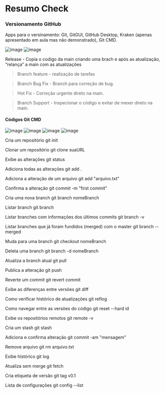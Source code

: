 # Resumo Check 

### Versionamento GitHub

Apps para o versinamento: Git, GitGUI, GitHub Desktop, Kraken (apenas apresentado em aula mas não demonstrado), Git CMD.

![image](https://user-images.githubusercontent.com/82169520/232491747-4cf34099-9eea-4c2f-80b2-1df19acc3d9d.png)
![image](https://user-images.githubusercontent.com/82169520/232491804-db1f4e4e-753b-4898-8dd7-e9efd6957e9b.png)

Release - Copia o codigo da main criando uma brach e após as atualização, “relança” a main com as atualizações

> Branch feature - realização de tarefas

> Branch Bug Fix - Branch para correção de bug.

> Hot Fix - Correção urgente direto na main.

> Branch Support - Inspecionar o código e evitar de mexer direto na main.

#### Códigos Git CMD 

![image](https://user-images.githubusercontent.com/82169520/232492235-91cdeae0-51e6-4055-adb2-dfe18dd08bcf.png)
![image](https://user-images.githubusercontent.com/82169520/232492275-3d52f0fb-7358-4924-8fb2-15ea7bb6a269.png)
![image](https://user-images.githubusercontent.com/82169520/232492317-07788484-96a4-4451-ab8a-c0b6099ae792.png)
![image](https://user-images.githubusercontent.com/82169520/232492362-99afc9d8-c73e-4818-a8a7-67203e2e9cfa.png)


Cria um repositório
git init

Clonar um repositório
git clone suaURL

Exibe as alterações
git status

Adiciona todas as alterações
git add .

Adiciona a alteração de um arquivo
git add "arquivo.txt"

Confirma a alteração
git commit -m "first commit"

Cria uma nova branch
git branch nomeBranch

Listar branch
git branch

Listar branches com informações dos últimos commits
git branch -v

Listar branches que já foram fundidos (merged) com o master
git branch --merged

Muda para uma branch
git checkout nomeBranch

Deleta uma branch
git branch -d nomeBranch

Atualiza a branch atual
git pull

Publica a alteração
git push

Reverte um commit
git revert commit

Exibe as diferenças entre versões
git diff

Como verificar histórico de atualizações
git reflog

Como navegar entre as versões do código
git reset --hard id

Exibe os repositórios remotos
git remote -v

Cria um stash
git stash

Adiciona e confirma alteração
git commit -am "mensagem"

Remove arquivo
git rm arquivo.txt

Exibe histórico
git log

Atualiza sem merge
git fetch

Cria etiqueta de versão
git tag v0.1

Lista de configurações
git config --list

